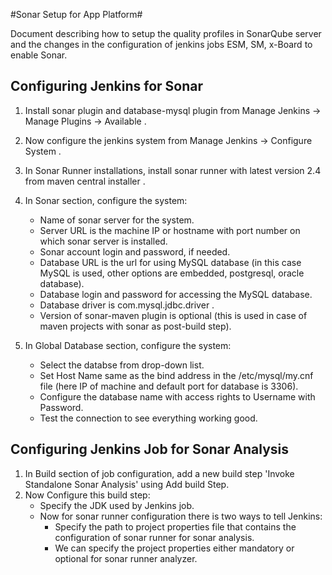 #Sonar Setup for App Platform#

Document describing how to setup the quality profiles in SonarQube server and the changes in the configuration of jenkins jobs ESM, SM, x-Board to enable Sonar.



## Configuring Jenkins for Sonar ##
1. Install sonar plugin and database-mysql plugin from Manage Jenkins -> Manage Plugins -> Available .

2. Now configure the jenkins system from Manage Jenkins -> Configure System .

3. In Sonar Runner installations, install sonar runner with latest version 2.4 from maven central installer . 

4. In Sonar section, configure the system:
   * Name of sonar server for the system.
   * Server URL is the machine IP or hostname with port number on which sonar server is installed.
   * Sonar account login and password, if needed.
   * Database URL is the url for using MySQL database (in this case MySQL is used, other options are embedded, postgresql, oracle database).
   * Database login and password for accessing the MySQL database.
   * Database driver is com.mysql.jdbc.driver .
   * Version of sonar-maven plugin is optional (this is used in case of maven projects with sonar as post-build step).

5. In Global Database section, configure the system:
   * Select the databse from drop-down list.
   * Set Host Name same as the bind address in the /etc/mysql/my.cnf file (here IP of machine and default port for database is 3306).
   * Configure the database name with access rights to Username with Password.
   * Test the connection to see everything working good.

## Configuring Jenkins Job for Sonar Analysis ##

1. In Build section of job configuration, add a new build step 'Invoke Standalone Sonar Analysis' using Add build Step.
2. Now Configure this build step:
   * Specify the JDK used by Jenkins job.
   * Now for sonar runner configuration there is two ways to tell Jenkins:
     * Specify the path to project properties file that contains the configuration of sonar runner for sonar analysis.
     * We can specify the project properties either mandatory or optional for sonar runner analyzer.

